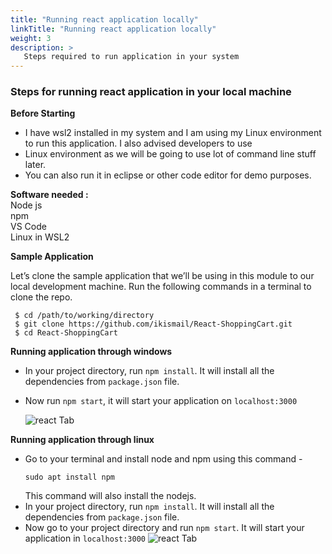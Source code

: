 ```yaml
---
title: "Running react application locally"
linkTitle: "Running react application locally"
weight: 3
description: >
   Steps required to run application in your system
---
```



### Steps for running react application in your local machine

**Before Starting** 

 - I have wsl2 installed in my system and I am using my Linux environment to run this application. I also advised developers to use
  - Linux environment as we will be going to use lot of command line stuff later.
   - You can also run it in eclipse or other code editor for demo purposes.

**Software needed :**  
Node js   
npm    
VS Code  
Linux in WSL2   

**Sample Application** 

Let’s clone the sample application that we’ll be using in this module to our local development machine. Run the following commands in a terminal to clone the repo.
```
 $ cd /path/to/working/directory
 $ git clone https://github.com/ikismail/React-ShoppingCart.git
 $ cd React-ShoppingCart

```
**Running application through windows**

 - In your project directory, run `npm install`. It will install all the
   dependencies from `package.json` file.
 - Now run `npm start`, it will start your application on
   `localhost:3000`
  
   ![react Tab](/react_app.png)


**Running application through linux**

 - Go to your terminal and install node and npm using this command -    
   ``` 
   sudo apt install npm
   ```    
   This command will also install the nodejs.
  - In your project directory, run `npm install`. It will install all the
   dependencies from `package.json` file.
 - Now go to your project directory and run `npm start`. It will start
   your application in `localhost:3000`
![react Tab](/react_app.png)
